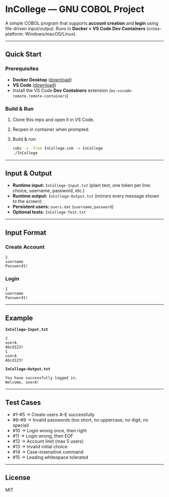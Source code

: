 
# InCollege — GNU COBOL Project

A simple COBOL program that supports **account creation** and **login** using file-driven input/output.
Runs in **Docker + VS Code Dev Containers** (cross-platform: Windows/macOS/Linux).

---

## Quick Start

### Prerequisites

* **Docker Desktop** ([download](https://www.docker.com/products/docker-desktop))
* **VS Code** ([download](https://code.visualstudio.com/))
* Install the VS Code **Dev Containers** extension (`ms-vscode-remote.remote-containers`)

### Build & Run

1. Clone this repo and open it in VS Code.
2. Reopen in container when prompted.
3. Build & run:

   ```bash
   cobc -x -free InCollege.cob -o InCollege
   ./InCollege
   ```

---

## Input & Output

* **Runtime input:** `InCollege-Input.txt`
  (plain text, one token per line: choice, username, password, etc.)
* **Runtime output:** `InCollege-Output.txt`
  (mirrors every message shown to the screen)
* **Persistent users:** `users.dat` (`username,password`)
* **Optional tests:** `InCollege-Test.txt`

---

## Input Format

### Create Account

```
2
username
Password1!
```

### Login

```
1
username
Password1!
```

---

## Example

**`InCollege-Input.txt`**

```
2
userA
Abcd123!
1
userA
Abcd123!
```

**`InCollege-Output.txt`**

```
You have successfully logged in.
Welcome, userA!
```

---

## Test Cases

* \#1–#5 → Create users A–E successfully
* \#6–#9 → Invalid passwords (too short, no uppercase, no digit, no special)
* \#10 → Login wrong once, then right
* \#11 → Login wrong, then EOF
* \#12 → Account limit (max 5 users)
* \#13 → Invalid initial choice
* \#14 → Case-insensitive command
* \#15 → Leading whitespace tolerated

---

## License

MIT

